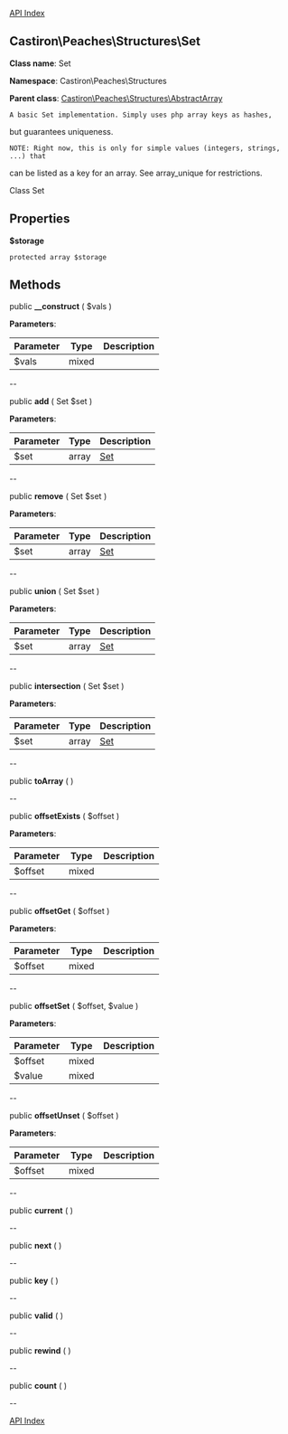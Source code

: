 [API Index](ApiIndex.md)


Castiron\Peaches\Structures\Set
---------------


**Class name**: Set

**Namespace**: Castiron\Peaches\Structures


**Parent class**: [Castiron\Peaches\Structures\AbstractArray](Castiron-Peaches-Structures-AbstractArray.md)





    A basic Set implementation. Simply uses php array keys as hashes,
but guarantees uniqueness.

    NOTE: Right now, this is only for simple values (integers, strings, ...) that
can be listed as a key for an array. See array_unique for restrictions.

Class Set





Properties
----------


**$storage**





    protected array $storage






Methods
-------


public **__construct** ( $vals )











**Parameters**:

| Parameter | Type | Description |
|-----------|------|-------------|
| $vals | mixed |  |

--

public **add** ( Set $set )











**Parameters**:

| Parameter | Type | Description |
|-----------|------|-------------|
| $set | array|[Set](Castiron-Peaches-Structures-Set.md) |  |

--

public **remove** ( Set $set )











**Parameters**:

| Parameter | Type | Description |
|-----------|------|-------------|
| $set | array|[Set](Castiron-Peaches-Structures-Set.md) |  |

--

public **union** ( Set $set )











**Parameters**:

| Parameter | Type | Description |
|-----------|------|-------------|
| $set | array|[Set](Castiron-Peaches-Structures-Set.md) |  |

--

public **intersection** ( Set $set )











**Parameters**:

| Parameter | Type | Description |
|-----------|------|-------------|
| $set | array|[Set](Castiron-Peaches-Structures-Set.md) |  |

--

public **toArray** (  )











--

public **offsetExists** ( $offset )











**Parameters**:

| Parameter | Type | Description |
|-----------|------|-------------|
| $offset | mixed |  |

--

public **offsetGet** ( $offset )











**Parameters**:

| Parameter | Type | Description |
|-----------|------|-------------|
| $offset | mixed |  |

--

public **offsetSet** ( $offset, $value )











**Parameters**:

| Parameter | Type | Description |
|-----------|------|-------------|
| $offset | mixed |  |
| $value | mixed |  |

--

public **offsetUnset** ( $offset )











**Parameters**:

| Parameter | Type | Description |
|-----------|------|-------------|
| $offset | mixed |  |

--

public **current** (  )











--

public **next** (  )











--

public **key** (  )











--

public **valid** (  )











--

public **rewind** (  )











--

public **count** (  )











--

[API Index](ApiIndex.md)
